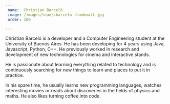 ```yaml
---
 name:  Christian Barceló
 image: /images/team/cbarcelo-thumbnail.jpg
 order: 100

---
```


Christian Barceló is a developer and a Computer Engineering student at the University of
Buenos Aires. He has been developing for 4 years using Java, Javascript, Python, C++.
He previously worked in research and development of new technologies for cinema and
interactive stands.

He is passionate about learning everything related to technology and is continuously
searching for new things to learn and places to put it in practice.

In his spare time, he usually learns new programming languages, watches interesting movies
or reads about discoveries in the fields of physics and maths. He also likes turning
coffee into code.